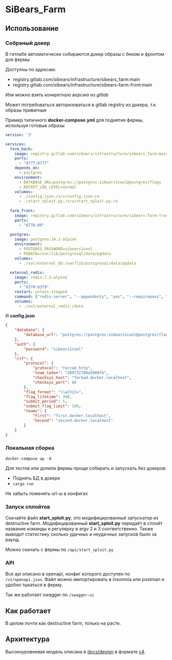 # SiBears_Farm 

## Использование

### Собраный докер

В гитлабе автоматически собираются докер образы
с беком и фронтом для фермы

Доступны по адресам:
 - registry.gitlab.com/sibears/infrastructure/sibears_farm:main
 - registry.gitlab.com/sibears/infrastructure/sibears-farm-front:main

*Или можно взять конкретную версию из gitlab*

Может потребоваться авторизоваться в gitlab registry из докера, т.к. образы приватные

Пример типичного **docker-compose.yml** для поднятия фермы, 
используя готовые образы

```yaml
version: '3'

services:
  farm_back:
    image: registry.gitlab.com/sibears/infrastructure/sibears_farm:main
    ports:
      - "8777:8777"
    depends_on:
      - postgres
    environment:
      - DATABASE_URL=postgres://postgres:sibears1cool@postgres/flags
      - ROCKET_LOG_LEVEL=normal
    volumes:
      - ./config.json:/srv/config.json:ro
      - ./start_sploit.py:/srv/start_sploit.py:ro
  
  farm_front:
    image: registry.gitlab.com/sibears/infrastructure/sibears-farm-front:main
    ports:
      - "8776:80"
  
  postgres:
    image: postgres:14.1-alpine
    environment:
      - POSTGRES_PASSWORD=sibears1cool
      - PGDATA=/var/lib/postgresql/data/pgdata
    volumes:
      - ./vol/external_db:/var/lib/postgresql/data/pgdata
  
  external_redis:
    image: redis:7.2-alpine
    ports:
      - "6378:6379"
    restart: unless-stopped
    command: ["redis-server", "--appendonly", "yes", "--requirepass", "sibears1cool"]
    volumes:
      - ./vol/external_redis:/data
```

И **config.json**

```json
{
	"database": {
		"database_url": "postgres://postgres:sibears1cool@postgres/flags"
	},
	"auth": {
		"password": "sibears1cool"
	},
	"ctf": {
		"protocol": {
			"protocol": "forcad_http",
			"team_token": "209732789a5900fb",
			"checksys_host": "forkad.docker.localhost",
			"checksys_port": 80
		},
		"flag_format": "\\w{31}=",
		"flag_lifetime": 300,
		"submit_period": 5,
		"submit_flag_limit": 100,
		"teams": {
			"First": "first.docker.localhost",
			"Second": "second.docker.localhost"
		}
	}
}
```

### Локальная сборка

`docker-compose up -d`

Для тестов или допила фермы проще собирать и запускать без докеров:
 - Поднять БД в докере
 - `cargo run`

Не забыть поменять url-ы в конфигах

### Запуск сплойтов

Скачайте файл **start_sploit.py**,
это модифицированный запускатор из destructive farm.
Модифицированный **start_sploit.py** передаёт в сплойт название команды и регулярку в argv 2 и 3 соответственно.
Также выводит статистику сколько удачных и неудачных запусков было за раунд.

Можно скачать с фермы по `/api/start_sploit.py`

### API

Все api описано в openapi, конфиг которого доступен по 
`/v1/openapi.json`. Файл можно импортировать
в insomnia или postman и удобно тыкаться в ферму.

Так же работает swagger по `/swagger-ui`

## Как работает

В целом почти как destructive farm, только на расте. 

## Архитектура

Высокоуровневая модель описана в [docs/design](./docs/design) в формате [c4](https://c4model.com/).
